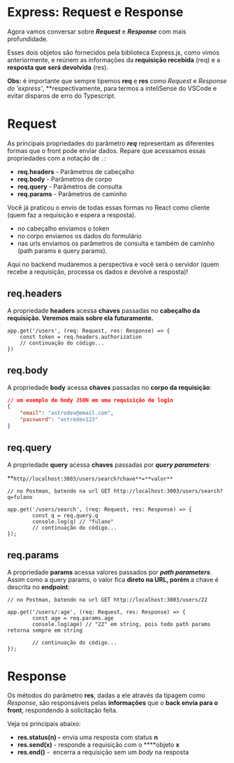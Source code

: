# Express: Request e Response

Agora vamos conversar sobre ***Request*** e ***Response*** com mais profundidade.

Esses dois objetos são fornecidos pela biblioteca Express.js, como vimos anteriormente, e reúnem as informações da **requisição recebida** (req) e a **resposta que será devolvida** (res).

**Obs:** é importante que sempre tipemos **req** e **res** como *Request* e *Response do ‘express’*, **respectivamente, para termos a inteliSense do VSCode e evitar disparos de erro do Typescript.

# Request

As principais propriedades do parâmetro ***req*** representam as diferentes formas que o front pode enviar dados. Repare que acessamos essas propriedades com a notação de `.`:

- **req.headers** - Parâmetros de cabeçalho
- **req.body** - Parâmetros de corpo
- **req.query** - Parâmetros de consulta
- **req.params** - Parâmetros de caminho

Você já praticou o envio de todas essas formas no React como cliente (quem faz a requisição e espera a resposta).

- no cabeçalho enviamos o token
- no corpo enviamos os dados do formulário
- nas urls enviamos os parâmetros de consulta e também de caminho (path params e query params).

Aqui no backend mudaremos a perspectiva e você será o servidor (quem recebe a requisição, processa os dados e devolve a resposta)!

## req.headers

A propriedade **headers** acessa **chaves** passadas no **cabeçalho da requisição. Veremos mais sobre ela futuramente.**

```tsx
app.get('/users', (req: Request, res: Response) => {
	const token = req.headers.authorization
	// continuação do código...
})

```

## req.body

A propriedade **body** acessa **chaves** passadas no **corpo da requisição**:
```JSON
// um exemplo de body JSON em uma requisição de login
{
	"email": "astrodev@email.com",
	"password": "astrodev123"
}
```

## req.query

A propriedade **query** acessa **chaves** passadas por ***query parameters**:*

**`http//localhost:3003/users/search?chave**=**valor**`
```tsx
// no Postman, batendo na url GET http://localhost:3003/users/search?q=fulano

app.get('/users/search', (req: Request, res: Response) => {
		const q = req.query.q
		console.log(q) // "fulano"
		// continuação do código...
});
```

## req.params

A propriedade **params** acessa valores passados por ***path parameters***. Assim como a query params, o valor fica **direto na URL, porém** a chave é descrita no **endpoint**:

```tsx
// no Postman, batendo na url GET http://localhost:3003/users/22

app.get('/users/:age', (req: Request, res: Response) => {
		const age = req.params.age
		console.log(age) // "22" em string, pois todo path params retorna sempre em string
		
		// continuação do código...
});
```

# Response

Os métodos do parâmetro **res**, dadas a ele através da tipagem como *Response*, são responsáveis pelas **informações** que o **back envia para o front**, respondendo à solicitação feita.

Veja os principais abaixo:

- **res.status(n) -** envia uma resposta com status **n**
- **res.send(x)** - responde a requisição com o ****objeto **x**
- **res.end()** -  encerra a requisição sem um *body* na resposta